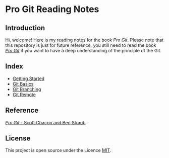 # Pro Git Reading Notes
## Introduction
Hi, welcome! Here is my reading notes for the book *Pro Git*. Please note that this repository is just for future reference, you still need to read the book [*Pro Git*](https://git-scm.com/book/en/v2) if you want to have a deep understanding of the principle of the Git.

## Index
* [Getting Started](1-Getting-Started.md)
* [Git Basics](2-Git-Basics.md)
* [Git Branching](3-Git-Branching.md)
* [Git Remote](4-Git-Remote.md)

## Reference
[*Pro Git* - Scott Chacon and Ben Straub](https://git-scm.com/book/en/v2)

## License
This project is open source under the Licence [MIT](https://github.com/lolimay/Pro-Git-Reading-Notes/blob/master/LICENSE).